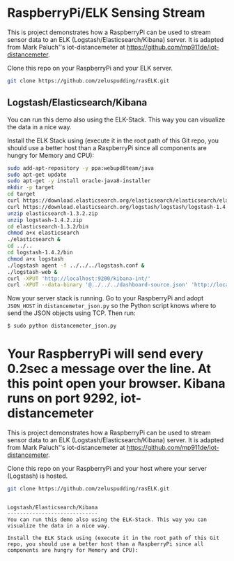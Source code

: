RaspberryPi/ELK Sensing Stream
======================

This is project demonstrates how a RaspberryPi can be used to stream sensor data to an ELK (Logstash/Elasticsearch/Kibana) server. It is adapted from Mark Paluch''s iot-distancemeter at https://github.com/mp911de/iot-distancemeter.

Clone this repo on your RaspberryPi and your ELK server.

```bash
git clone https://github.com/zeluspudding/rasELK.git
```

Logstash/Elasticsearch/Kibana
-----------------------------
You can run this demo also using the ELK-Stack. This way you can visualize the data in a nice way.

Install the ELK Stack using (execute it in the root path of this Git repo, you should use a better host than a RaspberryPi since all components are hungry for Memory and CPU):

```bash
sudo add-apt-repository -y ppa:webupd8team/java
sudo apt-get update
sudo apt-get -y install oracle-java8-installer
mkdir -p target
cd target
curl https://download.elasticsearch.org/elasticsearch/elasticsearch/elasticsearch-1.3.2.zip > elasticsearch-1.3.2.zip
curl https://download.elasticsearch.org/logstash/logstash/logstash-1.4.2.zip > logstash-1.4.2.zip
unzip elasticsearch-1.3.2.zip
unzip logstash-1.4.2.zip
cd elasticsearch-1.3.2/bin
chmod a+x elasticsearch
./elasticsearch &
cd ../..
cd logstash-1.4.2/bin
chmod a+x logstash
./logstash agent -f ../../../logstash.conf &
./logstash-web &
curl -XPUT 'http://localhost:9200/kibana-int/'
curl -XPUT --data-binary '@../../../dashboard-source.json' 'http://localhost:9200/kibana-int/dashboard/Sonic%20Distancemeter'
```

Now your server stack is running. Go to your RaspberryPi and adopt `JSON_HOST` in `distancemeter_json.py` so the Python
script knows where to send the JSON objects using TCP. Then run:

```bash
$ sudo python distancemeter_json.py
```

Your RaspberryPi will send every 0.2sec a message over the line. At this point open your browser. Kibana runs on port 9292,
iot-distancemeter
======================

This is project demonstrates how a RaspberryPi can be used to stream sensor data to an ELK (Logstash/Elasticsearch/Kibana) server. It is adapted from Mark Paluch''s iot-distancemeter at https://github.com/mp911de/iot-distancemeter.



Clone this repo on your RaspberryPi and your host where your server (Logstash) is hosted.

```bash
git clone https://github.com/zeluspudding/rasELK.git
```

```

Logstash/Elasticsearch/Kibana
-----------------------------
You can run this demo also using the ELK-Stack. This way you can visualize the data in a nice way.

Install the ELK Stack using (execute it in the root path of this Git repo, you should use a better host than a RaspberryPi since all components are hungry for Memory and CPU):

